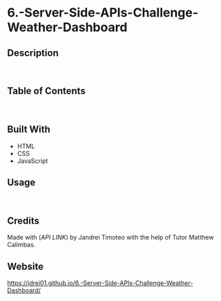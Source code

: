 # 6.-Server-Side-APIs-Challenge-Weather-Dashboard
## Description 

​
## Table of Contents
​

## Built With
* HTML
* CSS
* JavaScript
​
## Usage 
​
​
​
## Credits
​Made with (*API LINK*) by Jandrei Timoteo with the help of Tutor Matthew Calimbas.

## Website
https://jdrei01.github.io/6.-Server-Side-APIs-Challenge-Weather-Dashboard/
